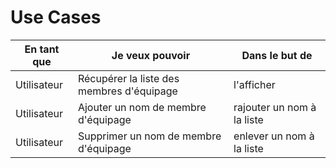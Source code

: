 # Use Cases

|En tant que|Je veux pouvoir| Dans le but de|
|---|---|---|
|Utilisateur| Récupérer la liste des membres d'équipage | l'afficher |
|Utilisateur| Ajouter un nom de membre d'équipage | rajouter un nom à la liste |
|Utilisateur| Supprimer un nom de membre d'équipage | enlever un nom à la liste |

